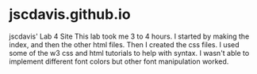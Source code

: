 # jscdavis.github.io
jscdavis' Lab 4 Site
This lab took me 3 to 4 hours. I started by making the index, and then the other html files. Then I created the css files. I used some of the w3 css and html tutorials to help with syntax. I wasn't able to implement different font colors but other font manipulation worked.